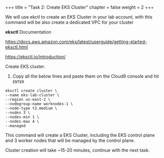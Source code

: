 +++ 
title = "Task 2: Create EKS Cluster" 
chapter = false 
weight = 2 
+++

We will use ekctl to create an EKS Cluster in your lab account, with this command will be also create a dedicated VPC for your cluster

**eksctl** Documentation

<a href="https://docs.aws.amazon.com/eks/latest/userguide/getting-started-eksctl.html" target="_blank">https://docs.aws.amazon.com/eks/latest/userguide/getting-started-eksctl.html</a>

<a href="https://eksctl.io/introduction/" target="_blank">https://eksctl.io/introduction/</a>

Create EKS cluster.

1. Copy all the below lines and paste them on the Cloud9 console and hit ```ENTER```

```
eksctl create cluster \
--name eks-lab-cluster \
--region us-east-2 \
--nodegroup-name worknodes-1 \
--node-type t3.medium \
--nodes 3 \
--nodes-min 1 \
--nodes-max 4 \
--managed
```

This command will create a EKS Cluster, including the EKS control plane and 3 worker nodes that will be managed by the control plane.

Cluster creation will take ~15-20 minutes, continue with the next task.

